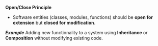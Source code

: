 **Open/Close Principle**

- Software entities (classes, modules, functions) should be
**open for extension** but **closed for modification**.

***Example***
Adding new functionality to a system using **Inheritance** or **Composition**
without modifying existing code.